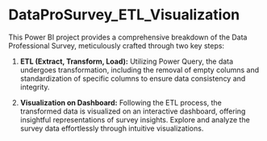 # DataProSurvey_ETL_Visualization
This Power BI project provides a comprehensive breakdown of the Data Professional Survey, meticulously crafted through two key steps:

1. **ETL (Extract, Transform, Load):** Utilizing Power Query, the data undergoes transformation, including the removal of empty columns and standardization of specific columns to ensure data consistency and integrity.

2. **Visualization on Dashboard:** Following the ETL process, the transformed data is visualized on an interactive dashboard, offering insightful representations of survey insights. Explore and analyze the survey data effortlessly through intuitive visualizations.